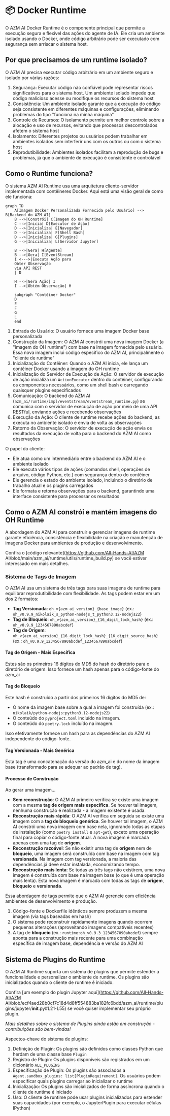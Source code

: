 # 📦 Docker Runtime

O AZM AI Docker Runtime é o componente principal que permite a execução segura e flexível das ações do agente de IA.
Ele cria um ambiente isolado usando o Docker, onde código arbitrário pode ser executado com segurança sem arriscar o sistema host.

## Por que precisamos de um runtime isolado?

O AZM AI precisa executar código arbitrário em um ambiente seguro e isolado por várias razões:

1. Segurança: Executar código não confiável pode representar riscos significativos para o sistema host. Um ambiente isolado impede que código malicioso acesse ou modifique os recursos do sistema host
2. Consistência: Um ambiente isolado garante que a execução do código seja consistente em diferentes máquinas e configurações, eliminando problemas do tipo "funciona na minha máquina"
3. Controle de Recursos: O isolamento permite um melhor controle sobre a alocação e uso de recursos, evitando que processos descontrolados afetem o sistema host
4. Isolamento: Diferentes projetos ou usuários podem trabalhar em ambientes isolados sem interferir uns com os outros ou com o sistema host
5. Reprodutibilidade: Ambientes isolados facilitam a reprodução de bugs e problemas, já que o ambiente de execução é consistente e controlável

## Como o Runtime funciona?

O sistema AZM AI Runtime usa uma arquitetura cliente-servidor implementada com contêineres Docker. Aqui está uma visão geral de como ele funciona:

```mermaid
graph TD
    A[Imagem Docker Personalizada Fornecida pelo Usuário] --> B[Backend do AZM AI]
    B -->|Constrói| C[Imagem do OH Runtime]
    C -->|Inicia| D[Executor de Ação]
    D -->|Inicializa| E[Navegador]
    D -->|Inicializa| F[Shell Bash]
    D -->|Inicializa| G[Plugins]
    G -->|Inicializa| L[Servidor Jupyter]

    B -->|Gera| H[Agente]
    B -->|Gera| I[EventStream]
    I <--->|Executa Ação para
    Obter Observação
    via API REST
    | D

    H -->|Gera Ação| I
    I -->|Obtém Observação| H

    subgraph "Contêiner Docker"
    D
    E
    F
    G
    L
    end
```

1. Entrada do Usuário: O usuário fornece uma imagem Docker base personalizada
2. Construção da Imagem: O AZM AI constrói uma nova imagem Docker (a "imagem do OH runtime") com base na imagem fornecida pelo usuário. Essa nova imagem inclui código específico do AZM AI, principalmente o "cliente de runtime"
3. Inicialização do Contêiner: Quando o AZM AI inicia, ele lança um contêiner Docker usando a imagem do OH runtime
4. Inicialização do Servidor de Execução de Ação: O servidor de execução de ação inicializa um `ActionExecutor` dentro do contêiner, configurando os componentes necessários, como um shell bash e carregando quaisquer plugins especificados
5. Comunicação: O backend do AZM AI (`azm_ai/runtime/impl/eventstream/eventstream_runtime.py`) se comunica com o servidor de execução de ação por meio de uma API RESTful, enviando ações e recebendo observações
6. Execução da Ação: O cliente de runtime recebe ações do backend, as executa no ambiente isolado e envia de volta as observações
7. Retorno da Observação: O servidor de execução de ação envia os resultados da execução de volta para o backend do AZM AI como observações

O papel do cliente:

- Ele atua como um intermediário entre o backend do AZM AI e o ambiente isolado
- Ele executa vários tipos de ações (comandos shell, operações de arquivo, código Python, etc.) com segurança dentro do contêiner
- Ele gerencia o estado do ambiente isolado, incluindo o diretório de trabalho atual e os plugins carregados
- Ele formata e retorna observações para o backend, garantindo uma interface consistente para processar os resultados

## Como o AZM AI constrói e mantém imagens do OH Runtime

A abordagem do AZM AI para construir e gerenciar imagens de runtime garante eficiência, consistência e flexibilidade na criação e manutenção de imagens Docker para ambientes de produção e desenvolvimento.

Confira o [código relevante](https://github.com/All-Hands-AI/AZM AI/blob/main/azm_ai/runtime/utils/runtime_build.py) se você estiver interessado em mais detalhes.

### Sistema de Tags de Imagem

O AZM AI usa um sistema de três tags para suas imagens de runtime para equilibrar reprodutibilidade com flexibilidade.
As tags podem estar em um dos 2 formatos:

- **Tag Versionada**: `oh_v{azm_ai_version}_{base_image}` (ex.: `oh_v0.9.9_nikolaik_s_python-nodejs_t_python3.12-nodejs22`)
- **Tag de Bloqueio**: `oh_v{azm_ai_version}_{16_digit_lock_hash}` (ex.: `oh_v0.9.9_1234567890abcdef`)
- **Tag de Origem**: `oh_v{azm_ai_version}_{16_digit_lock_hash}_{16_digit_source_hash}`
  (ex.: `oh_v0.9.9_1234567890abcdef_1234567890abcdef`)

#### Tag de Origem - Mais Específica

Estes são os primeiros 16 dígitos do MD5 do hash do diretório para o diretório de origem. Isso fornece um hash
apenas para o código-fonte do azm_ai

#### Tag de Bloqueio

Este hash é construído a partir dos primeiros 16 dígitos do MD5 de:

- O nome da imagem base sobre a qual a imagem foi construída (ex.: `nikolaik/python-nodejs:python3.12-nodejs22`)
- O conteúdo do `pyproject.toml` incluído na imagem.
- O conteúdo do `poetry.lock` incluído na imagem.

Isso efetivamente fornece um hash para as dependências do AZM AI independente do código-fonte.

#### Tag Versionada - Mais Genérica

Esta tag é uma concatenação da versão do azm_ai e do nome da imagem base (transformado para se adequar ao padrão de tag).

#### Processo de Construção

Ao gerar uma imagem...

- **Sem reconstrução**: O AZM AI primeiro verifica se existe uma imagem com a mesma **tag de origem mais específica**. Se houver tal imagem,
  nenhuma construção é realizada - a imagem existente é usada.
- **Reconstrução mais rápida**: O AZM AI verifica em seguida se existe uma imagem com a **tag de bloqueio genérica**. Se houver tal imagem,
  o AZM AI constrói uma nova imagem com base nela, ignorando todas as etapas de instalação (como `poetry install` e
  `apt-get`), exceto uma operação final para copiar o código-fonte atual. A nova imagem é marcada apenas com uma
  tag de **origem**.
- **Reconstrução razoável**: Se não existir uma tag de **origem** nem de **bloqueio**, uma imagem será construída com base na imagem com tag **versionada**.
  Na imagem com tag versionada, a maioria das dependências já deve estar instalada, economizando tempo.
- **Reconstrução mais lenta**: Se todas as três tags não existirem, uma nova imagem é construída com base na imagem
  base (o que é uma operação mais lenta). Esta nova imagem é marcada com todas as tags de **origem**, **bloqueio** e **versionada**.

Essa abordagem de tags permite que o AZM AI gerencie com eficiência ambientes de desenvolvimento e produção.

1. Código-fonte e Dockerfile idênticos sempre produzem a mesma imagem (via tags baseadas em hash)
2. O sistema pode reconstruir rapidamente imagens quando ocorrem pequenas alterações (aproveitando imagens compatíveis recentes)
3. A tag de **bloqueio** (ex.: `runtime:oh_v0.9.3_1234567890abcdef`) sempre aponta para a construção mais recente para uma combinação específica de imagem base, dependência e versão do AZM AI

## Sistema de Plugins do Runtime

O AZM AI Runtime suporta um sistema de plugins que permite estender a funcionalidade e personalizar o ambiente de runtime. Os plugins são inicializados quando o cliente de runtime é iniciado.

Confira [um exemplo do plugin Jupyter aqui](https://github.com/All-Hands-AI/AZM AI/blob/ecf4aed28b0cf7c18d4d8ff554883ba182fc6bdd/azm_ai/runtime/plugins/jupyter/__init__.py#L21-L55) se você quiser implementar seu próprio plugin.

_Mais detalhes sobre o sistema de Plugins ainda estão em construção - contribuições são bem-vindas!_

Aspectos-chave do sistema de plugins:

1. Definição de Plugin: Os plugins são definidos como classes Python que herdam de uma classe base `Plugin`
2. Registro de Plugin: Os plugins disponíveis são registrados em um dicionário `ALL_PLUGINS`
3. Especificação de Plugin: Os plugins são associados a `Agent.sandbox_plugins: list[PluginRequirement]`. Os usuários podem especificar quais plugins carregar ao inicializar o runtime
4. Inicialização: Os plugins são inicializados de forma assíncrona quando o cliente de runtime é iniciado
5. Uso: O cliente de runtime pode usar plugins inicializados para estender suas capacidades (por exemplo, o JupyterPlugin para executar células IPython)
